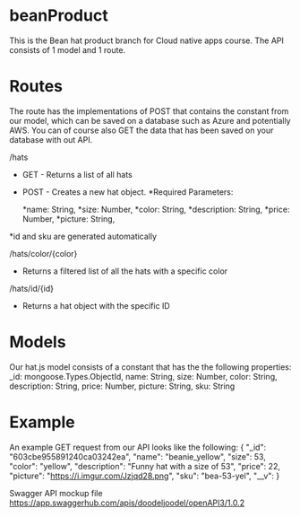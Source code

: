 # beanProduct

This is the Bean hat product branch for Cloud native apps course.
The API consists of 1 model and 1 route.

# Routes

The route has the implementations of POST that contains the constant from our model, which can be saved on a database such as Azure and potentially AWS.
You can of course also GET the data that has been saved on your database with out API.
   
/hats
* GET - Returns a list of all hats
* POST - Creates a new hat object. 
    *Required Parameters: 
    
    *name: String,
    *size: Number,
    *color: String,
    *description: String,
    *price: Number,
    *picture: String,

*id and sku are generated automatically


/hats/color/{color}
* Returns a filtered list of all the hats with a specific color

/hats/id/{id}
* Returns a hat object with the specific ID


# Models
Our hat.js model consists of a constant that has the the following properties:
    _id: mongoose.Types.ObjectId,
    name: String,
    size: Number,
    color: String,
    description: String,
    price: Number,
    picture: String,
    sku: String
    
# Example
An example GET request from our API looks like the following:
{
        "_id": "603cbe955891240ca03242ea",
        "name": "beanie_yellow",
        "size": 53,
        "color": "yellow",
        "description": "Funny hat with a size of 53",
        "price": 22,
        "picture": "https://i.imgur.com/Jzjqd28.png",
        "sku": "bea-53-yel",
        "__v": 
}

Swagger API mockup file https://app.swaggerhub.com/apis/doodeljoodel/openAPI3/1.0.2
